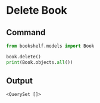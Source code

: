 # Delete Book

## Command

```python
from bookshelf.models import Book

book.delete()
print(Book.objects.all())

```

## Output

```
<QuerySet []>
```

